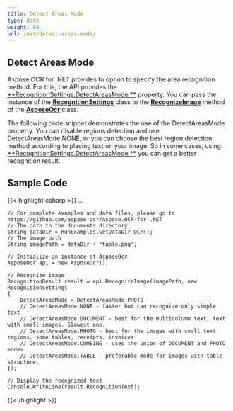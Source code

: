 ```yaml
---
title: Detect Areas Mode
type: docs
weight: 80
url: /net/detect-areas-mode/
---
```

## **Detect Areas Mode**
Aspose.OCR for .NET provides to option to specify the area recognition method. 
For this, the API provides the [**RecognitionSettings.DetectAreasMode **](https://reference.aspose.com/ocr/net/aspose.ocr/recognitionsettings/properties/detectareasmode) property. 
You can pass the instance of the [**RecognitionSettings**](https://reference.aspose.com/ocr/net/aspose.ocr/recognitionsettings) class to the [**RecognizeImage**](https://reference.aspose.com/ocr/net/aspose.ocr/asposeocr/methods/recognizeimage/index) 
method of the [**AsposeOcr**](https://reference.aspose.com/ocr/net/aspose.ocr/asposeocr) class.

The following code snippet demonstrates the use of the DetectAreasMode  property. 
You can disable regions detection and use DetectAreasMode.NONE, or you can choose the best region detection method according to placing text on your image. 
So in some cases, using [**RecognitionSettings.DetectAreasMode **](https://reference.aspose.com/ocr/net/aspose.ocr/recognitionsettings/properties/detectareasmode) you can get a better recognition result.


## Sample Code

{{< highlight csharp >}}
...

	// For complete examples and data files, please go to https://github.com/aspose-ocr/Aspose.OCR-for-.NET
	// The path to the documents directory.
	string dataDir = RunExamples.GetDataDir_OCR();
	// The image path
	String imagePath = dataDir + "table.png";

	// Initialize an instance of AsposeOcr
	AsposeOcr api = new AsposeOcr();

	// Recognize image
	RecognitionResult result = api.RecognizeImage(imagePath, new RecognitionSettings
	{
		DetectAreasMode = DetectAreasMode.PHOTO
		// DetectAreasMode.NONE - faster but can recognize only simple text
		// DetectAreasMode.DOCUMENT - best for the multicolumn text, text with small images. Slowest one.
		// DetectAreasMode.PHOTO - best for the images with small text regions, some tables, receipts, invoices
		// DetectAreasMode.COMBINE - uses the union of DOCUMENT and PHOTO modes
		// DetectAreasMode.TABLE - preferable mode for images with table structure.
	});

	// Display the recognized text
	Console.WriteLine(result.RecognitionText);			
			
{{< /highlight >}}


